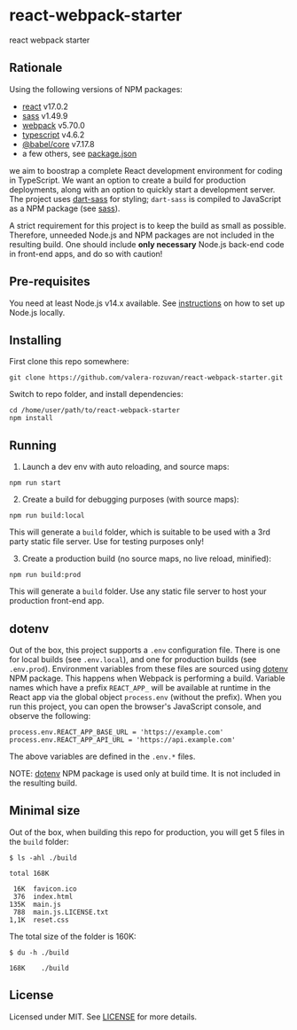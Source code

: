 # react-webpack-starter

react webpack starter

## Rationale

Using the following versions of NPM packages:

- [react](https://www.npmjs.com/package/react) v17.0.2
- [sass](https://www.npmjs.com/package/sass) v1.49.9
- [webpack](https://www.npmjs.com/package/webpack) v5.70.0
- [typescript](https://www.npmjs.com/package/typescript) v4.6.2
- [@babel/core](https://www.npmjs.com/package/@babel/core) v7.17.8
- a few others, see [package.json](./package.json)

we aim to boostrap a complete React development environment for coding in TypeScript. We want an option to create a build for production deployments, along with an option to quickly start a development server. The project uses [dart-sass](https://github.com/sass/dart-sass) for styling; `dart-sass` is compiled to JavaScript as a NPM package (see [sass](https://www.npmjs.com/package/sass)).

A strict requirement for this project is to keep the build as small as possible. Therefore, unneeded Node.js and NPM packages are not included in the resulting build. One should include **only necessary** Node.js back-end code in front-end apps, and do so with caution!

## Pre-requisites

You need at least Node.js v14.x available. See [instructions](https://nodejs.org/en/download/) on how to set up Node.js locally.

## Installing

First clone this repo somewhere:

```shell
git clone https://github.com/valera-rozuvan/react-webpack-starter.git
```

Switch to repo folder, and install dependencies:

```shell
cd /home/user/path/to/react-webpack-starter
npm install
```

## Running

1. Launch a dev env with auto reloading, and source maps:

```shell
npm run start
```

2. Create a build for debugging purposes (with source maps):

```shell
npm run build:local
```

This will generate a `build` folder, which is suitable to be used with a 3rd party static file server. Use for testing purposes only!

3. Create a production build (no source maps, no live reload, minified):

```shell
npm run build:prod
```

This will generate a `build` folder. Use any static file server to host your production front-end app.

## dotenv

Out of the box, this project supports a `.env` configuration file. There is one for local builds (see `.env.local`), and one for production builds (see `.env.prod`). Environment variables from these files are sourced using [dotenv](https://www.npmjs.com/package/dotenv) NPM package. This happens when Webpack is performing a build. Variable names which have a prefix `REACT_APP_` will be available at runtime in the React app via the global object `process.env` (without the prefix). When you run this project, you can open the browser's JavaScript console, and observe the following:

```text
process.env.REACT_APP_BASE_URL = 'https://example.com'
process.env.REACT_APP_API_URL = 'https://api.example.com'
```

The above variables are defined in the `.env.*` files.

NOTE: [dotenv](https://www.npmjs.com/package/dotenv) NPM package is used only at build time. It is not included in the resulting build.

## Minimal size

Out of the box, when building this repo for production, you will get 5 files in the `build` folder:

```text
$ ls -ahl ./build

total 168K

 16K  favicon.ico
 376  index.html
135K  main.js
 788  main.js.LICENSE.txt
1,1K  reset.css
```

The total size of the folder is 160K:

```text
$ du -h ./build

168K	./build
```

## License

Licensed under MIT. See [LICENSE](LICENSE) for more details.
